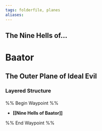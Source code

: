 ```yaml
---
tags: folderfile, planes
aliases:
---
```

## The Nine Hells of...
# Baator
## The Outer Plane of Ideal Evil
### Layered Structure
####
%% Begin Waypoint %%
- **[[Nine Hells of Baator]]**

%% End Waypoint %%
